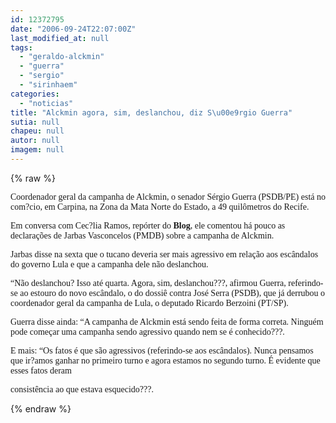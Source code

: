 ```yaml
---
id: 12372795
date: "2006-09-24T22:07:00Z"
last_modified_at: null
tags:
  - "geraldo-alckmin"
  - "guerra"
  - "sergio"
  - "sirinhaem"
categories:
  - "noticias"
title: "Alckmin agora, sim, deslanchou, diz S\u00e9rgio Guerra"
sutia: null
chapeu: null
autor: null
imagem: null
---
```

{% raw %}
<p><P><FONT face=Verdana>Coordenador geral da campanha de Alckmin, o senador Sérgio Guerra (PSDB/PE) está no com?cio, em Carpina, na Zona da Mata Norte do Estado, a 49 quilômetros do Recife.</FONT></P></p>
<p><P><FONT face=Verdana>Em conversa com Cec?lia Ramos, repórter do <STRONG>Blog</STRONG>, ele comentou há pouco as declarações de Jarbas Vasconcelos (PMDB) sobre a campanha de Alckmin. </FONT></P></p>
<p><P><FONT face=Verdana>Jarbas&nbsp;disse na sexta&nbsp;que o tucano deveria ser mais agressivo em relação aos escândalos do governo Lula e que a campanha dele não deslanchou.</FONT></P></p>
<p><P><FONT face=Verdana>“Não deslanchou? Isso até quarta. Agora, sim, deslanchou???, afirmou Guerra, referindo-se ao estouro do novo escândalo, o do dossiê contra José Serra (PSDB), que já derrubou o coordenador geral da campanha de Lula, o deputado Ricardo Berzoini (PT/SP).</FONT></P></p>
<p><P><FONT face=Verdana>Guerra disse ainda: “A campanha de Alckmin está sendo feita de forma correta. Ninguém pode começar uma campanha sendo agressivo quando nem se é conhecido???.</FONT></P></p>
<p><P><FONT face=Verdana>E mais: “Os fatos é que são agressivos (referindo-se aos escândalos). Nunca pensamos que ir?amos ganhar no primeiro turno e agora estamos no segundo turno. É evidente que esses fatos&nbsp;deram</p>
<p> consistência ao que estava esquecido???.</FONT></P> </p>
{% endraw %}